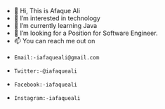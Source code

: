 

<!--
**iafaqueali/iafaqueali** is a ✨ _special_ ✨ repository because its `README.md` (this file) appears on your GitHub profile.

Here are some ideas to get you started:
### Hi there 👋
- 🔭 I’m currently working on ...
- 🌱 I’m currently learning ...
- 👯 I’m looking to collaborate on ...
- 🤔 I’m looking for help with ...
- 💬 Ask me about ...
- 📫 How to reach me: ...
- 😄 Pronouns: ...
- ⚡ Fun fact: ...
-->


- 👋 Hi, This is Afaque Ali
- 👀 I’m interested in technology
- 🌱 I’m currently learning Java
- 💞️ I’m looking for a Position for Software Engineer.
- 📫 You can reach me out on 
-     Email:-iafaqueali@gmail.com
-     Twitter:-@iafaqueali
-     Facebook:-iafaqueali
-     Instagram:-iafaqueali

<!---
weareielan/weareielan is a ✨ special ✨ repository because its `README.md` (this file) appears on your GitHub profile.
You can click the Preview link to take a look at your changes.
--->

